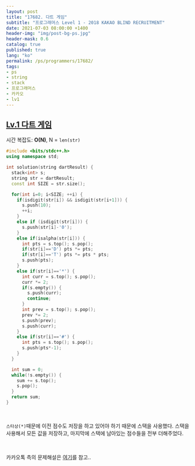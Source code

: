 ```yaml
---
layout: post
title: "17682. 다트 게임"
subtitle: "프로그래머스 Level 1 - 2018 KAKAO BLIND RECRUITMENT"
date: 2021-07-03 08:00:00 +1400
header-img: "img/post-bg-ps.jpg"
header-mask: 0.6
catalog: true
published: true
lang: "ko"
permalink: /ps/programmers/17682/
tags:
- ps
- string
- stack
- 프로그래머스
- 카카오
- lv1
---
```


## [Lv.1 다트 게임](https://programmers.co.kr/learn/courses/30/lessons/17682)

시간 복잡도: **O(N)**, N = `len(str)`

```cpp
#include <bits/stdc++.h>
using namespace std;

int solution(string dartResult) {
  stack<int> s;
  string str = dartResult;
  const int SIZE = str.size();

  for(int i=0; i<SIZE; ++i) {
    if(isdigit(str[i]) && isdigit(str[i+1])) {
      s.push(10);
      ++i;
    } 
    else if (isdigit(str[i])) {
      s.push(str[i]-'0');
    } 
    else if(isalpha(str[i])) {
      int pts = s.top(); s.pop();
      if(str[i]=='D') pts *= pts;
      if(str[i]=='T') pts *= pts * pts;
      s.push(pts);
    } 
    else if(str[i]=='*') {
      int curr = s.top(); s.pop();
      curr *= 2;
      if(s.empty()) {
        s.push(curr);
        continue;
      }
      int prev = s.top(); s.pop();
      prev *= 2;
      s.push(prev);
      s.push(curr);
    } 
    else if(str[i]=='#') {
      int pts = s.top(); s.pop();
      s.push(pts*-1);
    }
  }

  int sum = 0;
  while(!s.empty()) {
    sum += s.top();
    s.pop();
  }
  return sum;
}
```

<br>

`스타상(*)`때문에 이전 점수도 저장을 하고 있어야 하기 때문에 스택을 사용했다. 스택을 사용해서 모든 값을 저장하고, 마지막에 스택에 남아있는 점수들을 전부 더해주었다.

<br>

카카오톡 측의 문제해설은 [여기](https://tech.kakao.com/2017/09/27/kakao-blind-recruitment-round-1/)를 참고..